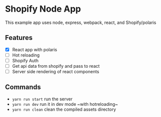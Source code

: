 # Shopify Node App

This example app uses node, express, webpack, react, and Shopify/polaris

## Features
- [x] React app with polaris
- [ ] Hot reloading
- [ ] Shopify Auth
- [ ] Get api data from shopify and pass to react
- [ ] Server side rendering of react components

## Commands
- `yarn run start` run the server
- `yarn run dev` run it in dev mode ~with hotreloading~
- `yarn run clean` clean the compiled assets directory
